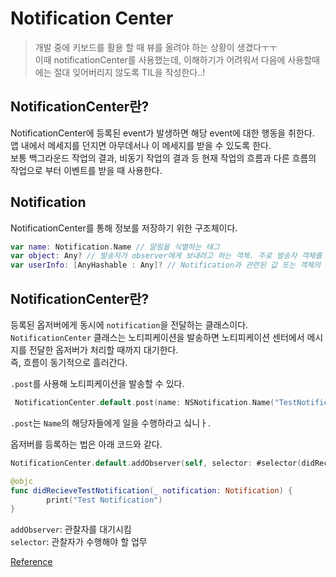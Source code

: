 # Notification Center
> 개발 중에 키보드를 활용 할 때 뷰를 올려야 하는 상황이 생겼다ㅜㅜ   
이때 notificationCenter를 사용했는데, 이해하기가 어려워서 다음에 사용할때에는 절대 잊어버리지 않도록 TIL을 작성한다..!   

## NotificationCenter란?
NotificationCenter에 등록된 event가 발생하면 해당 event에 대한 행동을 취한다.   
앱 내에서 메세지를 던지면 아무데서나 이 메세지를 받을 수 있도록 한다.   
보통 백그라운드 작업의 결과, 비동기 작업의 결과 등 현재 작업의 흐름과 다른 흐름의 작업으로 부터 이벤트를 받을 때 사용한다.

## Notification              
NotificationCenter를 통해 정보를 저장하기 위한 구조체이다.   

```swift
var name: Notification.Name // 알림을 식별하는 태그
var object: Any? // 발송자가 observer에게 보내려고 하는 객체. 주로 발송자 객체를 전달하는 데 쓰인다
var userInfo: [AnyHashable : Any]? // Notification과 관련된 값 또는 객체의 저장소
```

## NotificationCenter란?
등록된 옵저버에게 동시에 `notification`을 전달하는 클래스이다.
`NotificationCenter` 클래스는 노티피케이션을 발송하면 노티피케이션 센터에서 메시지를 전달한 옵저버가 처리할 때까지 대기한다.   
즉, 흐름이 동기적으로 흘러간다.   

`.post`를 사용해 노티피케이션을 발송할 수 있다.
```swift
 NotificationCenter.default.post(name: NSNotification.Name("TestNotification"), object: nil, userInfo: nil)​
 ```   
 `.post`는 `Name`의 해당자들에게 일을 수행하라고 싴니ㅏ.  

옵저버를 등록하는 법은 아래 코드와 같다.

 ```swift
 NotificationCenter.default.addObserver(self, selector: #selector(didRecieveTestNotification(_:)), name: NSNotification.Name("TestNotification"), object: nil)

 @objc
 func didRecieveTestNotification(_ notification: Notification) {
         print("Test Notification")
 }
 ```   

`addObserver`: 관찰자를 대기시킴  
`selector`: 관찰자가 수행해야 할 업무  

[Reference](https://silver-g-0114.tistory.com/106)
